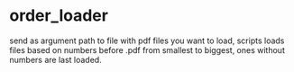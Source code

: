 # order_loader
send as argument path to file with pdf files you want to load,
scripts loads files based on numbers before .pdf from smallest to biggest,
ones without numbers are last loaded. 